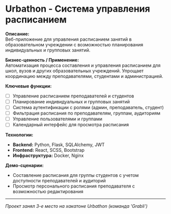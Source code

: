 # Urbathon - Система управления расписанием

**Описание:**  
Веб-приложение для управления расписанием занятий в образовательном учреждении с возможностью планирования индивидуальных и групповых занятий.

**Бизнес-ценность / Применение:**  
Автоматизация процесса составления и управления расписанием для школ, вузов и других образовательных учреждений. Упрощает координацию между преподавателями, студентами и администрацией.

**Ключевые функции:**

- [ ] Управление расписанием преподавателей и студентов
- [ ] Планирование индивидуальных и групповых занятий
- [ ] Система аутентификации с ролями (админ, преподаватель, студент)
- [ ] Фильтрация расписания по преподавателям, группам, аудиториям
- [ ] Управление пользователями и группами
- [ ] Календарный интерфейс для просмотра расписания

**Технологии:**

- **Backend:** Python, Flask, SQLAlchemy, JWT
- **Frontend:** React, SCSS, Bootstrap
- **Инфраструктура:** Docker, Nginx

**Демо-сценарии:**

- Составление расписания для группы студентов с учетом доступности преподавателей и аудиторий
- Просмотр персонального расписания преподавателя с возможностью редактирования

---

_Проект занял 3-е место на хакатоне Urbathon (команда 'Grabli')_
